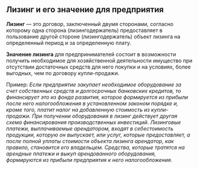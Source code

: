 Лизинг и его значение для предприятия
---

**Лизинг** — это договор, заключенный двумя сторонами, согласно которому одна сторона (лизингодержатель) предоставляет в пользование другой стороне (лизингодержатель) объект лизинга на определенный период и за определенную плату.

**Значение лизинга** для предпринимателей состоит в возможности получить необходимое для хозяйственной деятельности имущество при отсутствии достаточных средств для него покупки и на условиях, более выгодных, чем по договору купли-продажи.

Пример: 
*Если предприятие закупает необходимое оборудование за счет собственных средств и долгосрочных банковских кредитов, то финансирует это из фонда развития, которое формируется из прибыли после него налогообложения в установленном законом порядке и, кроме того, платит налог на добавленную стоимость из купли-продажи. При получении оборудования в лизинг действует другая схема финансирования производственных инвестиций. Лизинговые платежи, выплачиваемые арендатором, входят в себестоимость продукции, которую он выпускает, или услуг, которые предоставляет, а после полной уплаты стоимости объекта лизинга арендатор, как правило, становится его владельцем. Средства, которые тратятся на арендные платежи и выкуп арендованного оборудования, формируются из прибыли предприятия к него налогообложения.*
